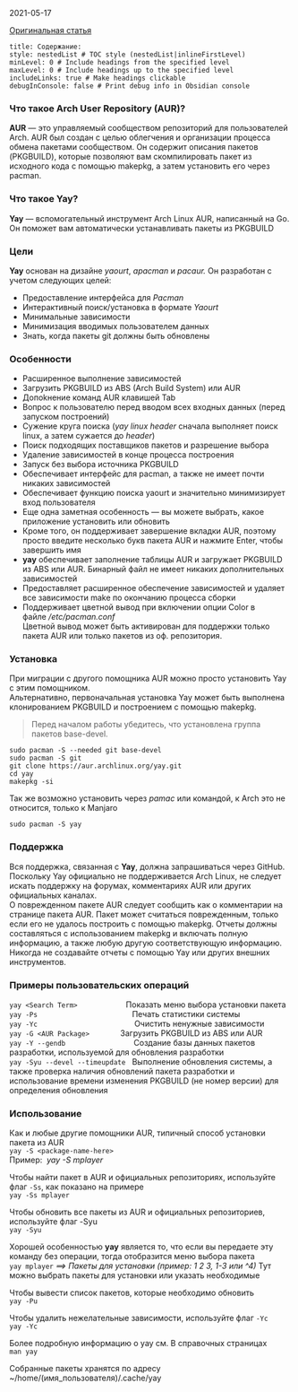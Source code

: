 2021-05-17

[Оригинальная статья](https://pingvinus.ru/note/yay)
```table-of-contents
title: Содержание:
style: nestedList # TOC style (nestedList|inlineFirstLevel)
minLevel: 0 # Include headings from the specified level
maxLevel: 0 # Include headings up to the specified level
includeLinks: true # Make headings clickable
debugInConsole: false # Print debug info in Obsidian console
```
### Что такое Arch User Repository (AUR)?

**AUR** — это управляемый сообществом репозиторий для пользователей Arch. AUR был создан с целью облегчения и организации процесса обмена пакетами сообществом. Он содержит описания пакетов (PKGBUILD), которые позволяют вам скомпилировать пакет из исходного кода с помощью makepkg, а затем установить его через pacman.
### Что такое Yay?

**Yay** — вспомогательный инструмент Arch Linux AUR, написанный на Go. Он поможет вам автоматически устанавливать пакеты из PKGBUILD
### Цели

**Yay** основан на дизайне _yaourt_, _apacman_ и _pacaur._ Он разработан с учетом следующих целей:  

- Предоставление интерфейса для _Pacman_
- Интерактивный поиск/установка в формате _Yaourt_
- Минимальные зависимости
- Минимизация вводимых пользователем данных
- Знать, когда пакеты git должны быть обновлены
### Особенности
- Расширенное выполнение зависимостей
- Загрузить PKGBUILD из ABS (Arch Build System) или AUR
- Допоkнение команд AUR клавишей Tab
- Вопрос к пользователю перед вводом всех входных данных (перед запуском построений)
- Сужение круга поиска (_yay linux header_ сначала выполняет поиск linux, а затем сужается до _header_)
- Поиск подходящих поставщиков пакетов и разрешение выбора
- Удаление зависимостей в конце процесса построения
- Запуск без выбора источника PKGBUILD
- Обеспечивает интерфейс для pacman, а также не имеет почти никаких зависимостей
- Обеспечивает функцию поиска yaourt и значительно минимизирует вход пользователя
- Еще одна заметная особенность — вы можете выбрать, какое приложение установить или обновить
- Кроме того, он поддерживает завершение вкладки AUR, поэтому просто введите несколько букв пакета AUR и нажмите Enter, чтобы завершить имя
- **yay** обеспечивает заполнение таблицы AUR и загружает PKGBUILD из ABS или AUR. Бинарный файл не имеет никаких дополнительных зависимостей
- Предоставляет расширенное обеспечение зависимостей и удаляет все зависимости make по окончанию процесса сборки  
- Поддерживает цветной вывод при включении опции Color в файле */etc/pacman.conf*  
	Цветной вывод может быть активирован для поддержки только пакета AUR или только пакетов из оф. репозитория.
### Установка

При миграции с другого помощника AUR можно просто установить Yay с этим помощником.  
Альтернативно, первоначальная установка Yay может быть выполнена клонированием PKGBUILD и построением с помощью makepkg.

>Перед началом работы убедитесь, что установлена группа пакетов base-devel.
```shell
sudo pacman -S --needed git base-devel
sudo pacman -S git
git clone https://aur.archlinux.org/yay.git
cd yay
makepkg -si
```

Так же возможно установить через *pamac* или командой, к Arch это не относится, только к Manjaro
```shell
sudo pacman -S yay
```
### Поддержка

Вся поддержка, связанная с **Yay**, должна запрашиваться через GitHub. Поскольку Yay официально не поддерживается Arch Linux, не следует искать поддержку на форумах, комментариях AUR или других официальных каналах.  
О поврежденном пакете AUR следует сообщить как о комментарии на странице пакета AUR. Пакет может считаться поврежденным, только если его не удалось построить с помощью makepkg. Отчеты должны составляться с использованием makepkg и включать полную информацию, а также любую другую соответствующую информацию. Никогда не создавайте отчеты с помощью Yay или других внешних инструментов.
### Примеры пользовательских операций

`yay <Search Term>`                         Показать меню выбора установки пакета  
`yay -Ps`                                            Печать статистики системы  
`yay -Yc`                                            Очистить ненужные зависимости  
`yay -G <AUR Package>`                    Загрузить PKGBUILD из ABS или AUR  
`yay -Y --gendb`                               Создание базы данных пакетов разработки, используемой для обновления разработки  
`yay -Syu --devel --timeupdate`   Выполнение обновления системы, а также проверка наличия обновлений пакета разработки и использование времени изменения PKGBUILD (не номер версии) для определения обновления  
### Использование

Как и любые другие помощники AUR, типичный способ установки пакета из AUR  
`yay -S <package-name-here>`  
Пример:  _yay -S mplayer_

Чтобы найти пакет в AUR и официальных репозиториях, используйте флаг `-Ss`, как показано на примере  
`yay -Ss mplayer`

Чтобы обновить все пакеты из AUR и официальных репозиториев, используйте флаг -Syu  
`yay -Syu`

Хорошей особенностью **yay** является то, что если вы передаете эту команду без операции, тогда отобразится меню выбора пакета  
`yay mplayer`
*==> Пакеты для установки (пример: 1 2 3, 1-3 или ^4)*
Тут можно выбрать пакеты для установки или указать необходимые

Чтобы вывести список пакетов, которые необходимо обновить  
`yay -Pu`

Чтобы удалить нежелательные зависимости, используйте флаг `-Yc`  
`yay -Yc`

Более подробную информацию о yay см. В справочных страницах  
`man yay`

Собранные пакеты хранятся по адресу ~/home/(имя_пользователя)/.cache/yay